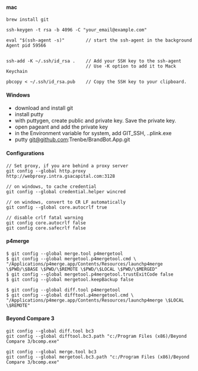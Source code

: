 #### mac

```
brew install git

ssh-keygen -t rsa -b 4096 -C "your_email@example.com"

eval "$(ssh-agent -s)"        // start the ssh-agent in the background
Agent pid 59566


ssh-add -K ~/.ssh/id_rsa .    // Add your SSH key to the ssh-agent
                              // Use -K option to add it to Mack Keychain

pbcopy < ~/.ssh/id_rsa.pub    // Copy the SSH key to your clipboard.
```


#### Windows

* download and install git
* install putty
* with puttygen, create public and private key. Save the private key. 
* open pageant and add the private key
* in the Environment variable for system, add GIT_SSH, ..plink.exe
* putty git@github.com:Trenbe/BrandBot.App.git


#### Configurations


```
// Set proxy, if you are behind a proxy server
git config --global http.proxy http://webproxy.intra.gsacapital.com:3128

// on windows, to cache credential
git config --global credential.helper wincred

// on windows, convert to CR LF automatically
git config --global core.autocrlf true

// disable crlf fatal warning
git config core.autocrlf false
git config core.safecrlf false
```

#### p4merge

```
$ git config --global merge.tool p4mergetool
$ git config --global mergetool.p4mergetool.cmd \
"/Applications/p4merge.app/Contents/Resources/launchp4merge \$PWD/\$BASE \$PWD/\$REMOTE \$PWD/\$LOCAL \$PWD/\$MERGED"
$ git config --global mergetool.p4mergetool.trustExitCode false
$ git config --global mergetool.keepBackup false

$ git config --global diff.tool p4mergetool
$ git config --global difftool.p4mergetool.cmd \
"/Applications/p4merge.app/Contents/Resources/launchp4merge \$LOCAL \$REMOTE"
```

#### Beyond Compare 3

```
git config --global diff.tool bc3
git config --global difftool.bc3.path "c:/Program Files (x86)/Beyond Compare 3/bcomp.exe"

git config --global merge.tool bc3
git config --global mergetool.bc3.path "c:/Program Files (x86)/Beyond Compare 3/bcomp.exe"
```
